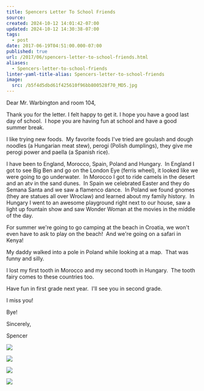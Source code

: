 ```yaml
---
title: Spencers Letter To School Friends
source: 
created: 2024-10-12 14:01:42-07:00
updated: 2024-10-12 14:30:38-07:00
tags:
  - post
date: 2017-06-19T04:51:00.000-07:00
published: true
url: /2017/06/spencers-letter-to-school-friends.html
aliases:
  - Spencers-letter-to-school-friends
linter-yaml-title-alias: Spencers-letter-to-school-friends
image:
  src: /b5f4d5dbd61f425610f96bb800528f70_MD5.jpg
---
```


Dear Mr. Warbington and room 104,

Thank you for the letter. I felt happy to get it. I hope you have a good last day of school.  I hope you are having fun at school and have a good summer break.

I like trying new foods.  My favorite foods I've tried are goulash and dough noodles (a Hungarian meat stew), perogi (Polish dumplings), they give me perogi power and paella (a Spanish rice).

I have been to England, Morocco, Spain, Poland and Hungary.  In England I got to see Big Ben and go on the London Eye (ferris wheel), it looked like we were going to go underwater.  In Morocco I got to ride camels in the desert and an atv in the sand dunes.  In Spain we celebrated Easter and they do Semana Santa and we saw a flamenco dance.  In Poland we found gnomes (they are statues all over Wroclaw) and learned about my family history.  In Hungary I went to an awesome playground right next to our house, saw a light up fountain show and saw Wonder Woman at the movies in the middle of the day.

For summer we're going to go camping at the beach in Croatia, we won't even have to ask to play on the beach!  And we're going on a safari in Kenya!

My daddy walked into a pole in Poland while looking at a map.  That was funny and silly.

I lost my first tooth in Morocco and my second tooth in Hungary.  The tooth fairy comes to these countries too.

Have fun in first grade next year.  I'll see you in second grade.

I miss you!

Bye!

Sincerely,

Spencer

![](/4ef8285c590ae3e0289a6241d62a4ca2_MD5.jpg)

![](/568deb9d74039fdc6a9884f61634b521_MD5.jpg)

![](/e6f44b9a9cba03cc1136f9e77c659f73_MD5.jpg)

![](/3f949b24836f1a4c74c1e17bb6d34940_MD5.jpg)